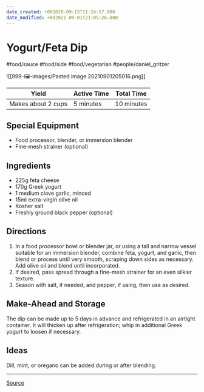 ```yaml
---
date_created: +002020-09-15T11:24:57.000
date_modified: +002021-09-01T21:05:26.000
---
```


# Yogurt/Feta Dip

#food/sauce #food/side #food/vegetarian #people/daniel_gritzer

![[999-🖼-images/Pasted image 20210901205016.png]]

| Yield              | Active Time | Total Time |
| ------------------ |:----------- | ---------- |
| Makes about 2 cups | 5 minutes   | 10 minutes |

## Special Equipment

* Food processor, blender, or immersion blender
* Fine-mesh strainer (optional)

## Ingredients

* 225g feta cheese
* 170g Greek yogurt
* 1 medium clove garlic, minced
* 15ml extra-virgin olive oil
* Kosher salt
* Freshly ground black pepper (optional)

## Directions

1. In a food processor bowl or blender jar, or using a tall and narrow vessel suitable for an immersion blender, combine feta, yogurt, and garlic, then blend or process until very smooth, scraping down sides as necessary. Add olive oil and blend until incorporated.
2. If desired, pass spread through a fine-mesh strainer for an even silkier texture.
3. Season with salt, if needed, and pepper, if using, then use as desired.

## Make-Ahead and Storage

The dip can be made up to 5 days in advance and refrigerated in an airtight container. It will thicken up after refrigeration; whip in additional Greek yogurt to loosen if necessary.

## Ideas

Dill, mint, or oregano can be added during or after blending.

----

[Source](https://www.seriouseats.com/2019/07/how-to-make-whipped-feta-spread-dip.html)
